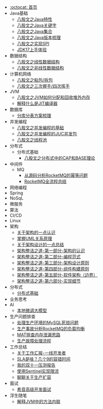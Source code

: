 - [:octocat: 首页](/README)
- Java基础
	- [八股文之Java特性](/md/Java基础/Java特性.md)
	- [八股文之Java关键字](/md/Java基础/Java集合.md)
	- [八股文之Java集合](/md/Java基础/Java关键字.md)
	- [八股文之Java版本梳理](/md/Java基础/Java版本梳理.md)
	- [八股文之实现SPI](/md/Java基础/上手SPI-从0到1搭建一个SPI的注册和调用实现.md)
	- [JDK17上手体验](/md/Java基础/JDK17上手体验-如何解决DTO转换问题.md)
- 数据结构
	- [八股文之线性数据结构](/md/数据结构/数据结构之线性数据结构.md)
	- [八股文之非线性数据结构](/md/数据结构/数据结构之非线性数据结构.md)
- 计算机网络
	- [八股文之粘包/拆包](/md/计算机网络/计算机网络之拆包、粘包.md)
	- [八股文之三次握手/四次挥手](/md/计算机网络/计算机网络之三次握手和四次挥手.md)
- JVM
	- [八股文之JVM如何分配和回收堆外内存](/md/JVM/JVM如何分配和回收堆外内存.md)
	- [解释什么是JIT编译器](/md/JVM/解释JIT编译技术.md)
- 数据库
	- [分库分表方案梳理](/md/数据库/分库分表方案梳理.md)
- 并发编程
	- [八股文之并发编程的基础](/md/并发编程/并发编程基础.md)
	- [八股文之并发编程的JUC并发包](/md/并发编程/并发编程之JUC并发包.md)
	- [八股文之线程池](/md/并发编程/并发编程之线程池.md)
- 分布式
	- 分布式基础
		- [八股文之分布式中的CAP和BASE理论](/md/idea-plugin/闲言碎语的CAP和BASE理论.md)
- 中间件
	- MQ
		- [从源码分析RocketMQ的幂等问题](/md/MQ/从源码分析RocketMQ不保证幂等的三个原因.md)
		- [RocketMQ全流程总结](/md/MQ/RocketMQ总结.md)
- 网络编程
- Spring
- NoSqL
- 微服务
- 算法
- CI/CD
- Linux
- 架构
	-  [关于架构的一点认识](/md/架构/关于架构的一点认识.md)
	- [掌握UML关系原理](/md/架构/UML中依赖、关联、聚合、组合、继承、实现关系梳理.md)
	- [关于架构设计的一点总结](/md/架构/关于架构设计的一点总结.md)
	- [架构整洁之道-第一部分-架构的认识](/md/架构/架构整洁之道思考/架构整洁之道-第一部分-架构的认识.md)
	- [架构整洁之道-第二部分-编程范式](/md/架构/架构整洁之道思考/架构整洁之道-第二部分-编程范式.md)
	- [架构整洁之道-第三部分-架构设计原则](/md/架构/架构整洁之道思考/架构整洁之道-第三部分-架构设计原则.md)
	- [架构整洁之道-第四部分-组件构建原则](/md/架构/架构整洁之道思考/架构整洁之道-第四部分-组件构建原则.md)
	- [架构整洁之道-第五部分-软件架构（边界）](/md/架构/架构整洁之道思考/架构整洁之道-第五部分-软件架构（边界）.md)
	- [架构整洁之道-第六部分-实现细节](/md/架构/架构整洁之道思考/架构整洁之道-第六部分-实现细节.md)
- 分布式
	-  [分布式基础](/md/架构/关于架构的一点认识.md)
- 业务思考
- AI
	- [本地微调大模型](/md/AI/本地微调大模型.md)
- 生产问题排查
	- [处理生产环境的MySQL死锁问题](/md/idea-plugin/生产问题排查/处理生产环境的MySQL死锁问题.md)
	- [生产事故分析RocketMQ的负载均衡](/md/idea-plugin/生产问题排查/生产事故分析RocketMQ的负载均衡.md)
	- [MAT排查内存泄漏思路](/md/idea-plugin/生产问题排查/MAT排查内存泄漏思路.md)
	- [生产故障处理流程](/md/idea-plugin/生产问题排查/生产故障处理总结流程.md)
- 工作总结
	- [关于工作汇报-一线开发者](/md/工作总结/关于工作汇报-一线开发者.md)
	- [SLA是啥？几个9的容错时间](/md/工作总结/SLA是啥？几个9的容错时间.md)
	- [我的双十一压测报告](/md/工作总结/我的双十一压测报告.md)
	- [使用Sentinel实现限流](/md/工作总结/生产使用Sentinel限流总结.md)
	- [聊聊关于生产扩容](/md/工作总结/聊聊关于生产扩容.md)
- 面试
	- [希音高级开发面试](/md/工作总结/希音面试-高级开发工程师.md)
- 浮生随笔
	-  [解释JVM中的方法内联](/md/idea-plugin/解释JVM中的方法内联.md)
